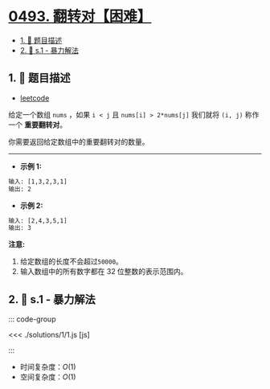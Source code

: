# [0493. 翻转对【困难】](https://github.com/tnotesjs/TNotes.leetcode/tree/main/notes/0493.%20%E7%BF%BB%E8%BD%AC%E5%AF%B9%E3%80%90%E5%9B%B0%E9%9A%BE%E3%80%91)

<!-- region:toc -->

- [1. 📝 题目描述](#1--题目描述)
- [2. 🎯 s.1 - 暴力解法](#2--s1---暴力解法)

<!-- endregion:toc -->

## 1. 📝 题目描述

- [leetcode](https://leetcode.cn/problems/reverse-pairs/)

给定一个数组 `nums` ，如果 `i < j` 且 `nums[i] > 2*nums[j]` 我们就将 `(i, j)` 称作一个 **重要翻转对**。

你需要返回给定数组中的重要翻转对的数量。

---

- **示例 1:**

```txt
输入: [1,3,2,3,1]
输出: 2
```

- **示例 2:**

```txt
输入: [2,4,3,5,1]
输出: 3
```

**注意:**

1. 给定数组的长度不会超过`50000`。
2. 输入数组中的所有数字都在 32 位整数的表示范围内。

## 2. 🎯 s.1 - 暴力解法

::: code-group

<<< ./solutions/1/1.js [js]

:::

- 时间复杂度：$O(1)$
- 空间复杂度：$O(1)$
